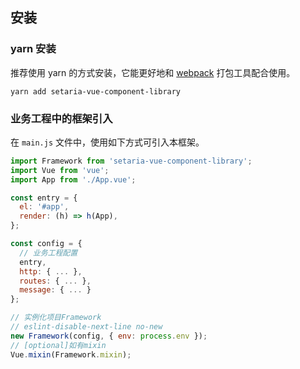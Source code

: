 ## 安装

### yarn 安装

推荐使用 yarn 的方式安装，它能更好地和 [webpack](https://webpack.js.org/) 打包工具配合使用。

```shell
yarn add setaria-vue-component-library
```

### 业务工程中的框架引入

在 `main.js` 文件中，使用如下方式可引入本框架。

```javascript
import Framework from 'setaria-vue-component-library';
import Vue from 'vue';
import App from './App.vue';

const entry = {
  el: '#app',
  render: (h) => h(App),
};

const config = {
  // 业务工程配置
  entry,
  http: { ... },
  routes: { ... },
  message: { ... }
};

// 实例化项目Framework
// eslint-disable-next-line no-new
new Framework(config, { env: process.env });
// [optional]如有mixin
Vue.mixin(Framework.mixin);
```